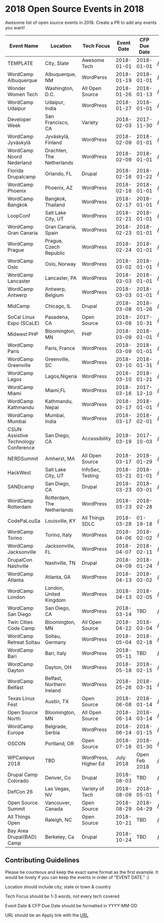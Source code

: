 # 2018 Open Source Events in 2018
Awesome list of open source events in 2018. Create a PR to add any events you want!

| Event Name | Location | Tech Focus | Event Date | CFP Due Date | URL |
|------------|----------|--------------|--------------|--------------|-------|
|TEMPLATE|City, State|Awesome Tech|2018-01-01|2018-01-01|[Apply](https://google.com)|
|WordCamp Albuquerque|Albuquerque, NM|WordPerss|2018-01-19|2018-01-01|[Apply](https://2018.albuquerque.wordcamp.org/)|
|Wonder Women Tech|Washington, D.C.|All Open Source|2018-01-26|2018-01-13|[Apply](https://wonderwomentech.com/dc)|
|WordCamp Udaipur|Udaipur, India|WordPress|2018-01-27|2018-01-01|[Apply](https://2018.udaipur.wordcamp.org/)|
|Developer Week|San Francisco, CA|Variety|2018-02-03|2017-11-30|[Apply](http://www.developerweek.com/)|
|WordCamp Jyväskylä|Jyväskylä, Finland|WordPress|2018-02-09|2018-01-01|[Apply](https://2018.jyvaskyla.wordcamp.org/)|
|WordCamp Noord Nederland|Drachten, The Netherlands|WordPress|2018-02-09|2018-01-01|[Apply](https://2018.noordnederland.wordcamp.org/programma/)|
|Florida Drupalcamp|Orlando, FL|Drupal|2018-02-16|2018-01-22|[Apply](https://www.fldrupal.camp/)|
|WordCamp Phoenix|Phoenix, AZ|WordPress|2018-02-16|2018-01-01|[Apply](https://2018.phoenix.wordcamp.org/sessions/)|
|WordCamp Bangkok|Bangkok, Thailand|WordPress|2018-02-17|2018-01-01|[Apply](https://2018.bangkok.wordcamp.org/schedule-conference-day/)|
|LoopConf|Salt Lake City, UT|WordPress|2018-02-21|2018-01-01|[Apply](https://loopconf.com/)|
|WordCamp Gran Canaria|Gran Canaria, Spain|WordPress|2018-02-23|2018-01-01|[Apply](https://2018.laspalmas.wordcamp.org)|
|WordCamp Prague|Prague, Czech Republic|WordPress|2018-02-24|2018-01-01|[Apply](https://2018.prague.wordcamp.org/program)|
|WordCamp Oslo|Oslo, Norway|WordPress|2018-03-02|2018-01-01|[Apply](https://2018.oslo.wordcamp.org/)|
|WordCamp Lancaster|Lancaster, PA|WordPress|2018-03-03|2018-01-01|[Apply](https://2018.lancasterpa.wordcamp.org/schedule/)|
|WordCamp Antwerp|Antwerp, Belgium|WordPress|2018-03-03|2018-01-01|[Apply](https://2018.antwerp.wordcamp.org/)|
|MidCamp|Chicago, IL|Drupal|2018-03-08|2018-01-26|[Apply](https://www.midcamp.org/submitted-sessions)|
|SoCal Linux Expo (SCaLE)|Pasadena, CA|Open Source|2018-03-08|2017-10-31|[Apply](http://www.socallinuxexpo.org/scale/16x/cfp)|
|Midwest PHP|Bloomington, MN|PHP|2018-03-09|2018-01-01|[Apply](https://2018.midwestphp.org/)|
|WordCamp Paris|Paris, France|WordPress|2018-03-09|2018-01-01|[Apply](https://2018.paris.wordcamp.org/programme/)|
|WordCamp Greenville|Greenville, SC|WordPress|2018-03-10|2018-01-31|[Apply](https://2018.greenville.wordcamp.org/call-for-speakers/)|
|WordCamp Lagos|Lagos,Nigeria|WordPress|2018-03-10|2018-01-21|[Apply](https://2018.lagos.wordcamp.org/call-for-speakers/)|
|WordCamp Miami|Miami,FL|WordPress|2018-03-16|2017-12-10|[Apply](https://2018.miami.wordcamp.org/)|
|WordCamp Kathmandu|Kathmandu, Nepal|WordPress|2018-03-17|2018-01-01|[Apply](https://2018.kathmandu.wordcamp.org/)|
|WordCamp Mumbai|Mumbai, India|WordPress|2018-03-17|2018-02-01|[Apply](https://2018.mumbai.wordcamp.org/call-for-speaker/)|
|CSUN Assistive Technology Conference|San Diego, CA|Accessibility|2018-03-19|2017-10-03|[Apply](http://www.csun.edu/cod/conference/2018/sessions/index.php)|
|NERDSummit|Amherst, MA|All Open Source|2018-03-17|2018-01-29|[Apply](http://nerdsummit.org/)|
|HackWest|Salt Lake City, UT|InfoSec, Testing|2018-03-21|2018-01-01|[Apply](https://hackwest.org/)|
|SANDcamp|San Diego, CA|Drupal|2018-03-23|2018-03-01|[Apply](https://www.sandcamp.org/)|
|WordCamp Rotterdam|Rotterdam, The Netherlands|WordPress|2018-03-23|2018-02-28|
|CodePaLouSa|Louisville, KY|All Things SDLC|2018-03-28|01-19-18|[Apply](http://cplspeakers.azurewebsites.net/)|
|WordCamp Torino|Torino, Italy|WordPress|2018-04-06|2018-02-02|[Apply](https://2018.torino.wordcamp.org/2018/01/10/aperta-la-call-for-speakers-per-wordcamp-torino-2018/)|
|WordCamp Jacksonville|Jacksonville, FL|WordPress|2018-04-07|2018-02-11|[Apply](https://2018.jacksonville.wordcamp.org/2018/01/12/call-for-speakers/)|
|DrupalCon Nashville|Nashville, TN|Drupal|2018-04-09|2018-01-24|[Apply](https://events.drupal.org/nashville2018/submit-session)|
|WordCamp Atlanta|Atlanta, GA|WordPress|2018-04-13|2018-02-02|[Apply](https://2018.atlanta.wordcamp.org/2018/01/09/call-for-speakers/)|
|WordCamp London|London, United Kingdom|WordPress|2018-04-13|2018-02-05|[Apply](https://2018.london.wordcamp.org/2017/12/20/call-for-speakers-wordcamp-london-2018/)|
|WordCamp San Diego|San Diego, CA|WordPress|2018-03-14|TBD|[Apply](https://2018.sandiego.wordcamp.org/)|
|Twin Cities Code Camp|Bloomington, MN|All Open Source|2018-04-22|2018-03-04|[Apply](https://twincitiescodecamp.com/#/Events/22/talks)|
|WordCamp Retreat Soltau|Soltau, Germany|WordPress|2018-05-04|2018-02-18|[Apply](https://2018-soltau.retreat.wordcamp.org/call-for-speakers-activities/)|
|WordCamp Bari|Bari, Italy|WordPress|2018-05-11|TBD|[Apply](https://2018.bari.wordcamp.org/)|
|WordCamp Dayton|Dayton, OH|WordPress|2018-05-18|2018-02-15|[Apply](https://2018.dayton.wordcamp.org/2017/12/29/speaker-submissions-are-open/)|
|WordCamp Belfast|Belfast, Northern Ireland|WordPress|2018-05-26|2018-03-31|[Apply](https://2018.belfast.wordcamp.org/call-for-speakers/)|
|Texas Linux Fest|Austin, TX|Open Source|2018-06-08|2018-01-14|[Apply](https://2018.texaslinuxfest.org/call-for-papers-9)|
|Open Source North|Bloomington, MN|All Open Source|2018-06-14|2018-03-14|[Apply](http://opensourcenorth.com/)|
|WordCamp Europe|Belgrade, Serbia|WordPress|2018-06-14|2018-01-15|[Apply](https://2018.europe.wordcamp.org/)|
|OSCON|Portland, OR|Open Source|2018-07-16|2018-01-30|[Apply](https://conferences.oreilly.com/oscon/oscon-or/public/cfp/615)|
|WPCampus 2018|TBD|WordPress, Higher Ed|July 2018|Open Feb 2018|[Apply](https://wpcampus.org/)|
|Drupal Camp Colorado|Denver, Co|Drupal|2018-08-03|TBD|[Apply](https://2018.drupalcampcolorado.org/)|
|DefCon 26|Las Vegas, NV|Variety of Tech|2018-08-09|2018-05-01|[Apply](https://www.defcon.org/html/defcon-26/dc-26-cfp.html)|
|Open Source Summit|Vancouver, Canada|Open Source|2018-08-29|2018-04-29|[Apply](https://events.linuxfoundation.org/events/open-source-summit-north-america-2018/program/cfp/)|
|All Things Open|Raleigh, NC|Open Source|2018-10-21|TBD|[Apply](https://allthingsopen.org/)|
|Bay Area Drupal(BAD) Camp|Berkeley, Ca|Drupal|2018-10-24|TBD|[Apply](https://badcamp.net/)|


## Contributing Guidelines
Please be courteous and keep the exact same format as the first example. It would be lovely if you can keep the events in order of "EVENT DATE." :)

Location should include city, state or town & country

Tech Focus should be 1-3 words, not every tech covered

Event Date & CFP Due Date should be formatted in YYYY-MM-DD

URL should be an Apply link with the [URL](http://google.com/)
